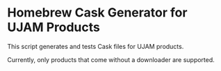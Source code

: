 # Homebrew Cask Generator for UJAM Products

This script generates and tests Cask files for UJAM products.

Currently, only products that come without a downloader are supported.
